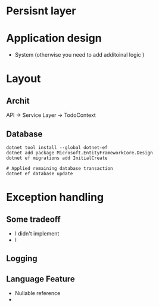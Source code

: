 ﻿# Persisnt layer

# Application design
- System (otherwise you need to add additoinal logic )

# Layout

## Archit

API -> Service Layer -> TodoContext


## Database

```
dotnet tool install --global dotnet-ef
dotnet add package Microsoft.EntityFrameworkCore.Design
dotnet ef migrations add InitialCreate

# Applied remaining database transaction
dotnet ef database update
```

# Exception handling

## Some tradeoff
- I didn't implement
- I

## 

## Logging

## Language Feature
- Nullable reference
- 